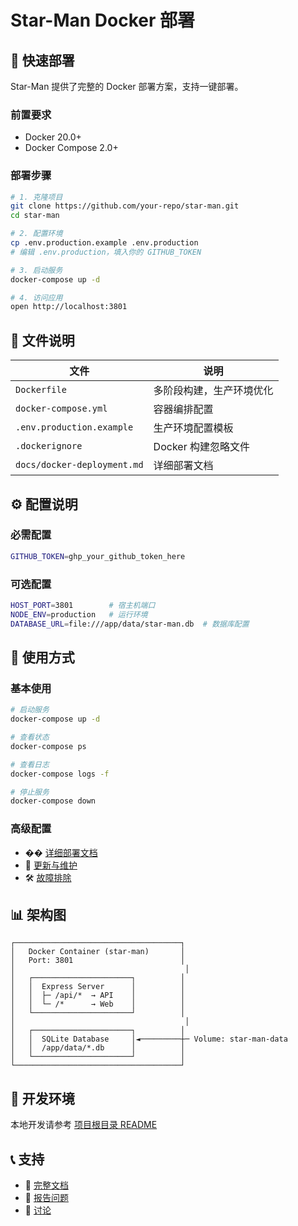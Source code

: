 # Star-Man Docker 部署

## 🚀 快速部署

Star-Man 提供了完整的 Docker 部署方案，支持一键部署。

### 前置要求

- Docker 20.0+
- Docker Compose 2.0+

### 部署步骤

```bash
# 1. 克隆项目
git clone https://github.com/your-repo/star-man.git
cd star-man

# 2. 配置环境
cp .env.production.example .env.production
# 编辑 .env.production，填入你的 GITHUB_TOKEN

# 3. 启动服务
docker-compose up -d

# 4. 访问应用
open http://localhost:3801
```

## 📁 文件说明

| 文件 | 说明 |
|------|------|
| `Dockerfile` | 多阶段构建，生产环境优化 |
| `docker-compose.yml` | 容器编排配置 |
| `.env.production.example` | 生产环境配置模板 |
| `.dockerignore` | Docker 构建忽略文件 |
| `docs/docker-deployment.md` | 详细部署文档 |

## ⚙️ 配置说明

### 必需配置

```bash
GITHUB_TOKEN=ghp_your_github_token_here
```

### 可选配置

```bash
HOST_PORT=3801        # 宿主机端口
NODE_ENV=production   # 运行环境
DATABASE_URL=file:///app/data/star-man.db  # 数据库配置
```

## 🐳 使用方式

### 基本使用

```bash
# 启动服务
docker-compose up -d

# 查看状态
docker-compose ps

# 查看日志
docker-compose logs -f

# 停止服务
docker-compose down
```

### 高级配置

- �� [详细部署文档](./docker-deployment.md)
- 🔄 [更新与维护](./docker-deployment.md#更新部署)
- 🛠️ [故障排除](./docker-deployment.md#故障排除)

## 📊 架构图

```
┌─────────────────────────────────────┐
│   Docker Container (star-man)       │
│   Port: 3801                        │
│                                      │
│   ┌──────────────────────┐          │
│   │  Express Server      │          │
│   │  ├─ /api/*  → API    │          │
│   │  └─ /*      → Web    │          │
│   └──────────────────────┘          │
│                                      │
│   ┌──────────────────────┐          │
│   │  SQLite Database     │◄─────────┼─ Volume: star-man-data
│   │  /app/data/*.db      │          │
│   └──────────────────────┘          │
└─────────────────────────────────────┘
```

## 🔧 开发环境

本地开发请参考 [项目根目录 README](../README.md)

## 📞 支持

- 📖 [完整文档](../README.md)
- 🐛 [报告问题](https://github.com/your-repo/star-man/issues)
- 💬 [讨论](https://github.com/your-repo/star-man/discussions)